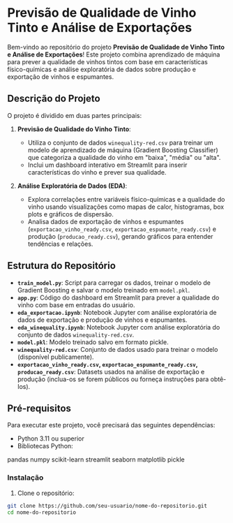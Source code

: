 # Previsão de Qualidade de Vinho Tinto e Análise de Exportações

Bem-vindo ao repositório do projeto **Previsão de Qualidade de Vinho Tinto e Análise de Exportações**! Este projeto combina aprendizado de máquina para prever a qualidade de vinhos tintos com base em características físico-químicas e análise exploratória de dados sobre produção e exportação de vinhos e espumantes.

## Descrição do Projeto

O projeto é dividido em duas partes principais:

1. **Previsão de Qualidade do Vinho Tinto**:
   - Utiliza o conjunto de dados `winequality-red.csv` para treinar um modelo de aprendizado de máquina (Gradient Boosting Classifier) que categoriza a qualidade do vinho em "baixa", "média" ou "alta".
   - Inclui um dashboard interativo em Streamlit para inserir características do vinho e prever sua qualidade.

2. **Análise Exploratória de Dados (EDA)**:
   - Explora correlações entre variáveis físico-químicas e a qualidade do vinho usando visualizações como mapas de calor, histogramas, box plots e gráficos de dispersão.
   - Analisa dados de exportação de vinhos e espumantes (`exportacao_vinho_ready.csv`, `exportacao_espumante_ready.csv`) e produção (`producao_ready.csv`), gerando gráficos para entender tendências e relações.

## Estrutura do Repositório

- **`train_model.py`**: Script para carregar os dados, treinar o modelo de Gradient Boosting e salvar o modelo treinado em `model.pkl`.
- **`app.py`**: Código do dashboard em Streamlit para prever a qualidade do vinho com base em entradas do usuário.
- **`eda_exportacao.ipynb`**: Notebook Jupyter com análise exploratória de dados de exportação e produção de vinhos e espumantes.
- **`eda_winequality.ipynb`**: Notebook Jupyter com análise exploratória do conjunto de dados `winequality-red.csv`.
- **`model.pkl`**: Modelo treinado salvo em formato pickle.
- **`winequality-red.csv`**: Conjunto de dados usado para treinar o modelo (disponível publicamente).
- **`exportacao_vinho_ready.csv`, `exportacao_espumante_ready.csv`, `producao_ready.csv`**: Datasets usados na análise de exportação e produção (inclua-os se forem públicos ou forneça instruções para obtê-los).

## Pré-requisitos

Para executar este projeto, você precisará das seguintes dependências:

- Python 3.11 ou superior
- Bibliotecas Python:

pandas
numpy
scikit-learn
streamlit
seaborn
matplotlib
pickle

### Instalação

1. Clone o repositório:
 ```bash
 git clone https://github.com/seu-usuario/nome-do-repositorio.git
 cd nome-do-repositorio